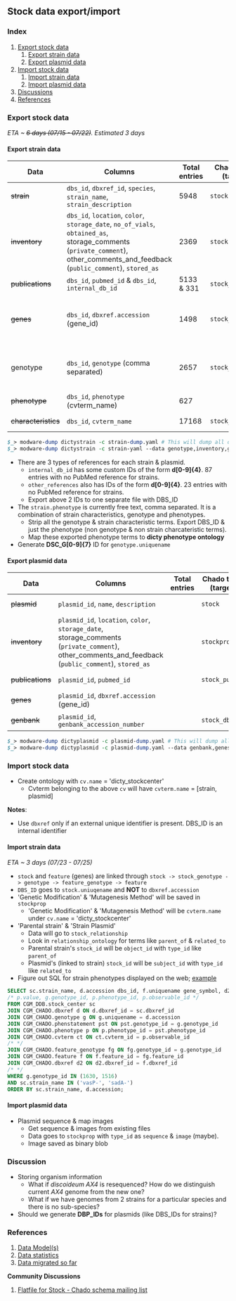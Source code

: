 ## Stock data export/import

### Index

1. [Export stock data](https://github.com/dictyBase/Migration-Docs/blob/master/Stock-Data-Migration.md#export-stock-data)
   1. [Export strain data](https://github.com/dictyBase/Migration-Docs/blob/master/Stock-Data-Migration.md#export-strain-data)
   2. [Export plasmid data](https://github.com/dictyBase/Migration-Docs/blob/master/Stock-Data-Migration.md#export-plasmid-data)
2. [Import stock data](https://github.com/dictyBase/Migration-Docs/blob/master/Stock-Data-Migration.md#import-stock-data)
   1. [Import strain data](https://github.com/dictyBase/Migration-Docs/blob/master/Stock-Data-Migration.md#import-strain-data)
   2. [Import plasmid data](https://github.com/dictyBase/Migration-Docs/blob/master/Stock-Data-Migration.md#import-plasmid-data)
3. [Discussions](https://github.com/dictyBase/Migration-Docs/blob/master/Stock-Data-Migration.md#discussion)
4. [References](https://github.com/dictyBase/Migration-Docs/blob/master/Stock-Data-Migration.md#references)

### Export stock data 
_ETA ~ ~~6 days (07/15 - 07/22)~~. Estimated 3 days_

####  Export strain data 

| Data | Columns | Total entries | Chado table (target) | Comments |
| --- | --- | --- | --- | --- |
| ~~strain~~ | `dbs_id`, `dbxref_id`, `species`, `strain_name`, `strain_description` | 5948 |  `stock` | Completed on 07/17 |
| ~~inventory~~ | `dbs_id`, `location`, `color`, `storage_date`, `no_of_vials`, `obtained_as`, storage_comments (`private_comment`), other_comments_and_feedback (`public_comment`), `stored_as` | 2369 | `stockprop` | Completed on 07/17 |
| ~~publications~~ | `dbs_id`, `pubmed_id` & `dbs_id`, `internal_db_id` | 5133 & 331 | `stock_pub` | Completed on 07/19 | 
| ~~genes~~ | `dbs_id`, `dbxref.accession` (gene_id) | 1498 | `stock_genotype` | Completed on 07/17. `stock_genotype -> feature_genotype -> feature`. |
| genotype | `dbs_id`, `genotype` (comma separated) | 2657 | `stock_genotype` | [Example][1]. Completed on 07/17. Redo export. Work in progress... |
| ~~phenotype~~ | `dbs_id`, `phenotype` (cvterm_name) | 627 | | Completed on 07/22 |
| ~~characteristics~~ | `dbs_id`, `cvterm_name` | 17168 | `stock_cvterm` | Completed on 07/17 |

```perl
$_> modware-dump dictystrain -c strain-dump.yaml # This will dump all data
$_> modware-dump dictystrain -c strain-yaml --data genotype,inventory,genes # Specific exports
```

* There are 3 types of references for each strain & plasmid.
   * `internal_db_id` has some custom IDs of the form **d[0-9]{4}**. 87 entries with no PubMed reference for strains.
   * `other_references` also has IDs of the form **d[0-9]{4}**. 23 entries with no PubMed reference for strains. 
   * Export above 2 IDs to one separate file with DBS_ID 
* The `strain.phenotype` is currently free text, comma separated. It is a combination of strain characteristics, genotype and phenotypes.
   * Strip all the genotype & strain characteristic terms. Export DBS_ID & just the phenotype (non genotype & non strain charcateristic terms).
   * Map these exported phenotype terms to __dicty phenotype ontology__
* Generate **DSC_G[0-9]{7}** ID for `genotype.uniquename`

####  Export plasmid data

| Data | Columns | Total entries | Chado table (target) | Comments |
| --- | --- | --- | --- | --- |
| ~~plasmid~~ | `plasmid_id`, `name`, `description` |  | `stock` | Completed on 07/17 |
| ~~inventory~~ | `plasmid_id`, `location`, `color`, `storage_date`, storage_comments (`private_comment`), other_comments_and_feedback (`public_comment`), `stored_as` | | `stockprop` | Completed on 07/17 |
| ~~publications~~ | `plasmid_id`, `pubmed_id` | | `stock_pub` | Completed on 07/19 |
| ~~genes~~ | `plasmid_id`, `dbxref.accession` (gene_id) | | | Completed on 07/17 |
| ~~genbank~~ | `plasmid_id`, `genbank_accession_number` | | `stock_dbxref` | Completed on 07/17 |

```perl
$_> modware-dump dictyplasmid -c plasmid-dump.yaml # This will dump all data
$_> modware-dump dictyplasmid -c plasmid-dump.yaml --data genbank,genes # Specific exports
```

### Import stock data

* Create ontology with `cv.name` = 'dicty_stockcenter'
   * Cvterm belonging to the above `cv` will have `cvterm.name` = [strain, plasmid]
   
**Notes**:
* Use `dbxref` only if an external unique identifier is present. DBS_ID is an internal identifier

#### Import strain data
_ETA ~ 3 days (07/23 - 07/25)_

* `stock` and `feature` (genes) are linked through `stock -> stock_genotype -> genotype -> feature_genotype -> feature`
* `DBS_ID` goes to `stock.uniuqename` and **NOT** to `dbxref.accession`
* 'Genetic Modification' & 'Mutagenesis Method' will be saved in `stockprop`
   * 'Genetic Modification' & 'Mutagenesis Method' will be `cvterm.name` under `cv.name` = 'dicty_stockcenter'
* 'Parental strain' & 'Strain Plasmid'
   * Data will go to `stock_relationship`
   * Look in `relationship_ontology` for terms like `parent_of` & `related_to`
   * Parental strain's `stock_id` will be `object_id` with `type_id` like `parent_of`
   * Plasmid's (linked to strain) `stock_id`  will be `subject_id` with `type_id` like `related_to`
* Figure out SQL for strain phenotypes displayed on the web; [example](http://dictybase.org/db/cgi-bin/dictyBase/phenotype/strain_and_phenotype_details.pl?genotype_id=1516)

```sql
SELECT sc.strain_name, d.accession dbs_id, f.uniquename gene_symbol, d2.accession gene_id, ct.name phenotype
/* p.value, g.genotype_id, p.phenotype_id, p.observable_id */
FROM CGM_DDB.stock_center sc
JOIN CGM_CHADO.dbxref d ON d.dbxref_id = sc.dbxref_id
JOIN CGM_CHADO.genotype g ON g.uniquename = d.accession
JOIN CGM_CHADO.phenstatement pst ON pst.genotype_id = g.genotype_id
JOIN CGM_CHADO.phenotype p ON p.phenotype_id = pst.phenotype_id
JOIN CGM_CHADO.cvterm ct ON ct.cvterm_id = p.observable_id
/* */
JOIN CGM_CHADO.feature_genotype fg ON fg.genotype_id = g.genotype_id
JOIN CGM_CHADO.feature f ON f.feature_id = fg.feature_id
JOIN CGM_CHADO.dbxref d2 ON d2.dbxref_id = f.dbxref_id
/* */
WHERE g.genotype_id IN (1630, 1516)
AND sc.strain_name IN ('vasP-', 'sadA-')
ORDER BY sc.strain_name, d.accession;
```

#### Import plasmid data

* Plasmid sequence & map images
   * Get sequence & images from existing files
   * Data goes to `stockprop` with `type_id` as `sequence` & `image` (maybe).
   * Image saved as binary blob


### Discussion
* Storing organism information
   * What if *discoideum AX4* is resequenced? How do we distinguish current *AX4* genome from the new one?
   * What if we have genomes from 2 strains for a particular species and there is no sub-species?
* Should we generate **DBP_IDs** for plasmids (like DBS_IDs for strains)?

[1]: http://dictybase.org/db/cgi-bin/dictyBase/phenotype/strain_and_phenotype_details.pl?genotype_id=1516

### References

1. [Data Model(s)](https://github.com/dictyBase/Stock-Data-Migration/blob/develop/data/models/stock_inventory.md)
2. [Data statistics](https://github.com/dictyBase/Stock-Data-Migration/blob/develop/data/stats.md)
3. [Data migrated so far](https://github.com/dictyBase/Stock-Data-Migration/issues/3)

__Community Discussions__

1. [Flatfile for Stock - Chado schema mailing list](http://gmod.827538.n3.nabble.com/Flat-file-representation-for-Stock-module-from-Chado-td4030589.html)
